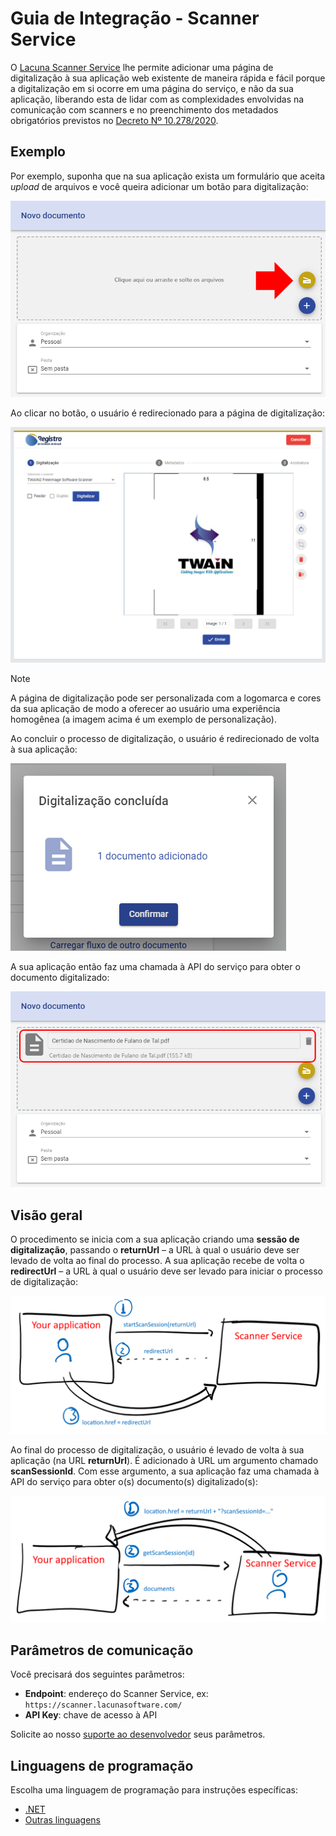 ﻿# Guia de Integração - Scanner Service

O [Lacuna Scanner Service](../index.md) lhe permite adicionar uma página de digitalização à sua aplicação web existente de maneira rápida e fácil porque
a digitalização em si ocorre em uma página do serviço, e não da sua aplicação, liberando esta de lidar com as complexidades envolvidas na
comunicação com scanners e no preenchimento dos metadados obrigatórios previstos no [Decreto Nº 10.278/2020](http://www.planalto.gov.br/ccivil_03/_Ato2019-2022/2020/Decreto/D10278.htm).

## Exemplo

Por exemplo, suponha que na sua aplicação exista um formulário que aceita *upload* de arquivos e você queira adicionar um botão para digitalização:

![Demo step 1](../../../../images/scanner/demo-1.png)

Ao clicar no botão, o usuário é redirecionado para a página de digitalização:

![Demo step 2](../../../../images/scanner/demo-2.png)

> [!NOTE]
> A página de digitalização pode ser personalizada com a logomarca e cores da sua aplicação de modo a oferecer ao usuário uma experiência
> homogênea (a imagem acima é um exemplo de personalização).

Ao concluir o processo de digitalização, o usuário é redirecionado de volta à sua aplicação:

![Demo step 3](../../../../images/scanner/demo-3.png)

A sua aplicação então faz uma chamada à API do serviço para obter o documento digitalizado:

![Demo step 4](../../../../images/scanner/demo-4.png)

## Visão geral

O procedimento se inicia com a sua aplicação criando uma **sessão de digitalização**, passando o **returnUrl** &ndash; a URL à qual o usuário deve ser
levado de volta ao final do processo. A sua aplicação recebe de volta o **redirectUrl** &ndash; a URL à qual o usuário deve ser levado para iniciar o
processo de digitalização:

![Integration part 1](../../../../images/scanner/integration-1.png)

Ao final do processo de digitalização, o usuário é levado de volta à sua aplicação (na URL **returnUrl**). É adicionado à URL um argumento chamado **scanSessionId**.
Com esse argumento, a sua aplicação faz uma chamada à API do serviço para obter o(s) documento(s) digitalizado(s):

![Integration part 2](../../../../images/scanner/integration-2.png)

## Parâmetros de comunicação

Você precisará dos seguintes parâmetros:

* **Endpoint**: endereço do Scanner Service, ex: `https://scanner.lacunasoftware.com/`
* **API Key**: chave de acesso à API

Solicite ao nosso [suporte ao desenvolvedor](mailto:suporte@lacunasoftware.com) seus parâmetros.

## Linguagens de programação

Escolha uma linguagem de programação para instruções específicas:

* [.NET](dotnet.md)
* [Outras linguagens](other.md)
